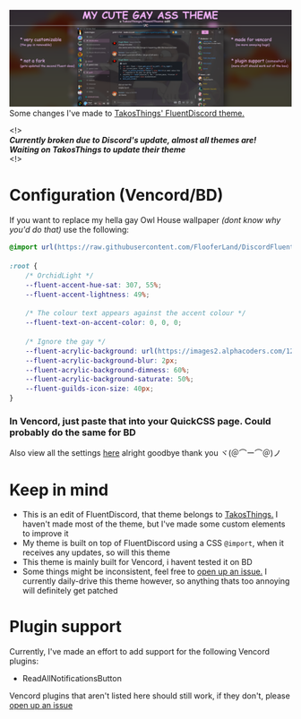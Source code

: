 ![# My Cute Gay Ass Theme](./marketing/marketing.png)
Some changes I've made to [TakosThings' FluentDiscord theme.](https://github.com/TakosThings/Fluent-Discord)

<!> <br/>
***Currently broken due to Discord's update, almost all themes are!*** <br/>
***Waiting on TakosThings to update their theme*** <br/>
<!> <br/>

# Configuration (Vencord/BD)
If you want to replace my hella gay Owl House wallpaper _(dont know why you'd do that)_ use the following:
```css
@import url(https://raw.githubusercontent.com/FlooferLand/DiscordFluentTheme/main/fluent.theme.css);

:root {
	/* OrchidLight */
	--fluent-accent-hue-sat: 307, 55%;
	--fluent-accent-lightness: 49%;

	/* The colour text appears against the accent colour */
	--fluent-text-on-accent-color: 0, 0, 0;

	/* Ignore the gay */
	--fluent-acrylic-background: url(https://images2.alphacoders.com/129/1291151.png);
	--fluent-acrylic-background-blur: 2px;
	--fluent-acrylic-background-dimness: 60%;
	--fluent-acrylic-background-saturate: 50%;
	--fluent-guilds-icon-size: 40px;
}
```
### In Vencord, just paste that into your QuickCSS page. Could probably do the same for BD
Also view all the settings [here](https://github.com/TakosThings/Fluent-Discord/wiki/Options) alright goodbye thank you ヾ(＠⌒ー⌒＠)ノ

# Keep in mind
- This is an edit of FluentDiscord, that theme belongs to [TakosThings.](https://github.com/TakosThings)
  I haven't made most of the theme, but I've made some custom elements to improve it
- My theme is built on top of FluentDiscord using a CSS `@import`, when it receives any updates, so will this theme
- This theme is mainly built for Vencord, i havent tested it on BD
- Some things might be inconsistent, feel free to [open up an issue.](../../issues/new)
  I currently daily-drive this theme however, so anything thats too annoying will definitely get patched

# Plugin support
Currently, I've made an effort to add support for the following Vencord plugins:
- ReadAllNotificationsButton

Vencord plugins that aren't listed here should still work, if they don't, please [open up an issue](../../issues/new)
